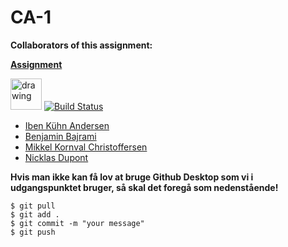 # CA-1

**Collaborators of this assignment:**

[**Assignment**](https://docs.google.com/document/d/12hKo2N_VAHISCKVAxdqMpeiKGDSJajBzHJ182bHUdPU/edit)

[<img src="https://res-5.cloudinary.com/crunchbase-production/image/upload/c_lpad,h_256,w_256,f_auto,q_auto:eco/v1437657351/n1u0kd6v6mdbmdomuviq.png" alt="drawing" width="50"/>](https://travis-ci.org/Kornvalles/CA-1) [![Build Status](https://travis-ci.org/Kornvalles/CA-1.svg?branch=master)](https://travis-ci.org/Kornvalles/CA-1)

* [Iben Kühn Andersen](https://github.com/IbenKAndersen)
* [Benjamin Bajrami](https://github.com/Aeydin24)
* [Mikkel Kornval Christoffersen](https://github.com/Kornvalles)
* [Nicklas Dupont](https://github.com/TheDanishWonder)

**Hvis man ikke kan få lov at bruge Github Desktop som vi i udgangspunktet bruger, så skal det foregå som nedenstående!**

```
$ git pull
$ git add .
$ git commit -m "your message"
$ git push
```